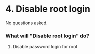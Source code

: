# 4. Disable root login

No questions asked.

### What will "Disable root login" do?
1. Disable password login for root
